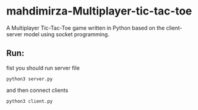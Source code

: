 # mahdimirza-Multiplayer-tic-tac-toe
A Multiplayer Tic-Tac-Toe game written in Python based on the client-server model using socket programming.

## Run:
fist you should run server file
```
python3 server.py
```

and then connect clients
```
python3 client.py
```
